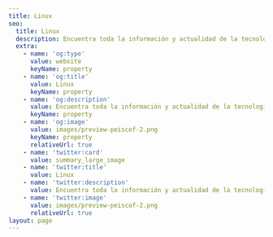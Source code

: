 ```yaml
---
title: Linux
seo:
  title: Linux
  description: Encuentra toda la información y actualidad de la tecnología en un solo lugar. Mira las últimas noticias sobre Linux.
  extra:
    - name: 'og:type'
      value: website
      keyName: property
    - name: 'og:title'
      value: Linux
      keyName: property
    - name: 'og:description'
      value: Encuentra toda la información y actualidad de la tecnología en un solo lugar. Mira las últimas noticias sobre Linux.
      keyName: property
    - name: 'og:image'
      value: images/preview-peiscof-2.png
      keyName: property
      relativeUrl: true
    - name: 'twitter:card'
      value: summary_large_image
    - name: 'twitter:title'
      value: Linux
    - name: 'twitter:description'
      value: Encuentra toda la información y actualidad de la tecnología en un solo lugar. Mira las últimas noticias sobre Linux.
    - name: 'twitter:image'
      value: images/preview-peiscof-2.png
      relativeUrl: true
layout: page
---
```

